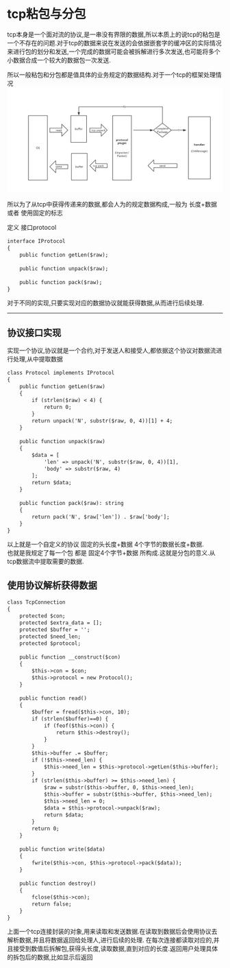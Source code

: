 # tcp粘包与分包

tcp本身是一个面对流的协议,是一串没有界限的数据,所以本质上的说tcp的粘包是一个不存在的问题.对于tcp的数据来说在发送的会依据嵌套字的缓冲区的实际情况来进行包的划分和发送,一个完成的数据可能会被拆解进行多次发送,也可能将多个小数据合成一个较大的数据包一次发送.

所以一般粘包和分包都是值具体的业务规定的数据结构.对于一个tcp的框架处理情况
![tcp处理](./protocol.png)


所以为了从tcp中获得传递来的数据,都会人为的规定数据构成,一般为 长度+数据 或者 使用固定的标志

定义 接口protocol
```
interface IProtocol
{
    public function getLen($raw);

    public function unpack($raw);

    public function pack($raw);
}
```
对于不同的实现,只要实现对应的数据协议就能获得数据,从而进行后续处理.


---

## 协议接口实现
实现一个协议,协议就是一个合约,对于发送人和接受人,都依据这个协议对数据流进行处理,从中提取数据
```
class Protocol implements IProtocol
{
    public function getLen($raw)
    {
        if (strlen($raw) < 4) {
            return 0;
        }
        return unpack('N', substr($raw, 0, 4))[1] + 4;
    }

    public function unpack($raw)
    {
        $data = [
            'len' => unpack('N', substr($raw, 0, 4))[1],
            'body' => substr($raw, 4)
        ];
        return $data;
    }

    public function pack($raw): string
    {
        return pack('N', $raw['len']) . $raw['body'];
    }
}
```

以上就是一个自定义的协议 固定的头长度+数据 4个字节的数据长度+数据.<br/>
也就是我规定了每一个包 都是 固定4个字节+数据 所构成.这就是分包的意义.从tcp数据流中提取需要的数据.

## 使用协议解析获得数据
```
class TcpConnection
{
    protected $con;
    protected $extra_data = [];
    protected $buffer = '';
    protected $need_len;
    protected $protocol;

    public function __construct($con)
    {
        $this->con = $con;
        $this->protocol = new Protocol();
    }

    public function read()
    {
        $buffer = fread($this->con, 10);
        if (strlen($buffer)==0) {
            if (feof($this->con)) {
                return $this->destroy();
            }
        }
        $this->buffer .= $buffer;
        if (!$this->need_len) {
            $this->need_len = $this->protocol->getLen($this->buffer);
        }
        if (strlen($this->buffer) >= $this->need_len) {
            $raw = substr($this->buffer, 0, $this->need_len);
            $this->buffer = substr($this->buffer, $this->need_len);
            $this->need_len = 0;
            $data = $this->protocol->unpack($raw);
            return $data;
        }
        return 0;
    }

    public function write($data)
    {
        fwrite($this->con, $this->protocol->pack($data));
    }

    public function destroy()
    {
        fclose($this->con);
        return false;
    }
}
```
上面一个tcp连接封装的对象,用来读取和发送数据.在读取到数据后会使用协议去解析数据,并且将数据返回给处理人,进行后续的处理.
在每次连接都读取对应的,并且接受到数值后拆解包,获得头长度,读取数据,直到对应的长度.返回用户处理具体的拆包后的数据,比如显示后返回
